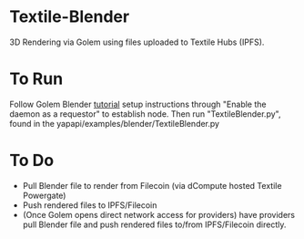 # Textile-Blender
3D Rendering via Golem using files uploaded to Textile Hubs (IPFS).

# To Run
Follow Golem Blender [tutorial](https://handbook.golem.network/requestor-tutorials/flash-tutorial-of-requestor-development) setup instructions through "Enable the daemon as a requestor" to establish node. Then run "TextileBlender.py", found in the yapapi/examples/blender/TextileBlender.py

# To Do
- Pull Blender file to render from Filecoin (via dCompute hosted Textile Powergate)
- Push rendered files to IPFS/Filecoin
- (Once Golem opens direct network access for providers) have providers pull Blender file and push rendered files to/from IPFS/Filecoin directly.
